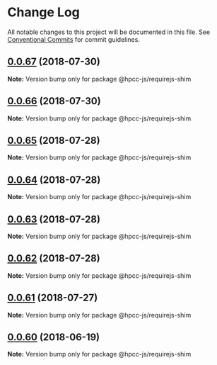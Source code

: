 # Change Log

All notable changes to this project will be documented in this file.
See [Conventional Commits](https://conventionalcommits.org) for commit guidelines.

<a name="0.0.67"></a>
## [0.0.67](https://github.com/hpcc-systems/Visualization/compare/@hpcc-js/requirejs-shim@0.0.66...@hpcc-js/requirejs-shim@0.0.67) (2018-07-30)




**Note:** Version bump only for package @hpcc-js/requirejs-shim

<a name="0.0.66"></a>
## [0.0.66](https://github.com/hpcc-systems/Visualization/compare/@hpcc-js/requirejs-shim@0.0.65...@hpcc-js/requirejs-shim@0.0.66) (2018-07-30)




**Note:** Version bump only for package @hpcc-js/requirejs-shim

<a name="0.0.65"></a>
## [0.0.65](https://github.com/hpcc-systems/Visualization/compare/@hpcc-js/requirejs-shim@0.0.64...@hpcc-js/requirejs-shim@0.0.65) (2018-07-28)




**Note:** Version bump only for package @hpcc-js/requirejs-shim

<a name="0.0.64"></a>
## [0.0.64](https://github.com/hpcc-systems/Visualization/compare/@hpcc-js/requirejs-shim@0.0.63...@hpcc-js/requirejs-shim@0.0.64) (2018-07-28)




**Note:** Version bump only for package @hpcc-js/requirejs-shim

<a name="0.0.63"></a>
## [0.0.63](https://github.com/hpcc-systems/Visualization/compare/@hpcc-js/requirejs-shim@0.0.62...@hpcc-js/requirejs-shim@0.0.63) (2018-07-28)




**Note:** Version bump only for package @hpcc-js/requirejs-shim

<a name="0.0.62"></a>
## [0.0.62](https://github.com/hpcc-systems/Visualization/compare/@hpcc-js/requirejs-shim@0.0.61...@hpcc-js/requirejs-shim@0.0.62) (2018-07-28)




**Note:** Version bump only for package @hpcc-js/requirejs-shim

<a name="0.0.61"></a>
## [0.0.61](https://github.com/hpcc-systems/Visualization/compare/@hpcc-js/requirejs-shim@0.0.60...@hpcc-js/requirejs-shim@0.0.61) (2018-07-27)




**Note:** Version bump only for package @hpcc-js/requirejs-shim

<a name="0.0.60"></a>
## [0.0.60](https://github.com/hpcc-systems/Visualization/compare/@hpcc-js/requirejs-shim@0.0.59...@hpcc-js/requirejs-shim@0.0.60) (2018-06-19)




**Note:** Version bump only for package @hpcc-js/requirejs-shim
